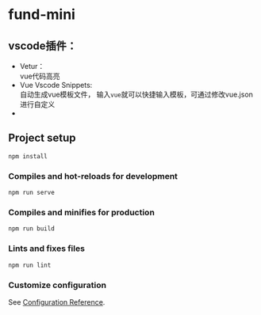 # fund-mini

## vscode插件：
- Vetur：</br>
    vue代码高亮
- Vue Vscode Snippets: </br>
    自动生成vue模板文件，
    输入`vue`就可以快捷输入模板，可通过修改vue.json进行自定义
- 

## Project setup
```
npm install
```

### Compiles and hot-reloads for development
```
npm run serve
```

### Compiles and minifies for production
```
npm run build
```

### Lints and fixes files
```
npm run lint
```

### Customize configuration
See [Configuration Reference](https://cli.vuejs.org/config/).
